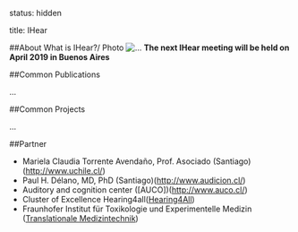 status: hidden

title: IHear

##About
 What is IHear?/ Photo ![...](....jpg)
 **The next IHear meeting will be held on April 2019 in Buenos Aires** 


##Common Publications

...

##Common Projects

...


##Partner
* Mariela Claudia Torrente Avendaño, Prof. Asociado (Santiago)(http://www.uchile.cl/)
* Paul H. Délano, MD, PhD (Santiago)(http://www.audicion.cl/)
* Auditory and cognition center ([AUCO])(http://www.auco.cl/)
* Cluster of Excellence Hearing4all([Hearing4All](http://hearing4all.eu/EN/))
* Fraunhofer Institut für Toxikologie und Experimentelle Medizin ([Translationale Medizintechnik](https://www.item.fraunhofer.de/de/angebot/medizintechnik.html/))

